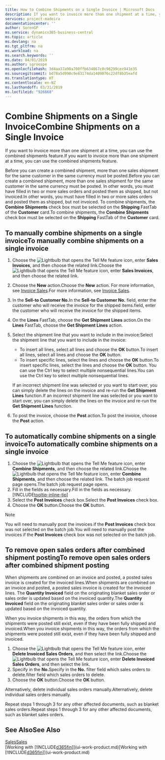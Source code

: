 ```yaml
---
title: How to Combine Shipments on a Single Invoice | Microsoft Docs
description: If you want to invoice more than one shipment at a time, you can use the combined shipments feature.
services: project-madeira
documentationcenter: ''
author: SorenGP
ms.service: dynamics365-business-central
ms.topic: article
ms.devlang: na
ms.tgt_pltfrm: na
ms.workload: na
ms.search.keywords: ''
ms.date: 04/01/2019
ms.author: sgroespe
ms.openlocfilehash: 3d4aa37a90a700ffb634867c0c96299cec941e35
ms.sourcegitcommit: bd78a5d990c9e83174da1409076c22df8b35eafd
ms.translationtype: HT
ms.contentlocale: en-NZ
ms.lasthandoff: 03/31/2019
ms.locfileid: "926668"
---
```

# <a name="combine-shipments-on-a-single-invoice"></a><span data-ttu-id="5dd82-103">Combine Shipments on a Single Invoice</span><span class="sxs-lookup"><span data-stu-id="5dd82-103">Combine Shipments on a Single Invoice</span></span>
<span data-ttu-id="5dd82-104">If you want to invoice more than one shipment at a time, you can use the combined shipments feature.</span><span class="sxs-lookup"><span data-stu-id="5dd82-104">If you want to invoice more than one shipment at a time, you can use the combined shipments feature.</span></span>  

 <span data-ttu-id="5dd82-105">Before you can create a combined shipment, more than one sales shipment for the same customer in the same currency must be posted.</span><span class="sxs-lookup"><span data-stu-id="5dd82-105">Before you can create a combined shipment, more than one sales shipment for the same customer in the same currency must be posted.</span></span> <span data-ttu-id="5dd82-106">In other words, you must have filled in two or more sales orders and posted them as shipped, but not invoiced.</span><span class="sxs-lookup"><span data-stu-id="5dd82-106">In other words, you must have filled in two or more sales orders and posted them as shipped, but not invoiced.</span></span> <span data-ttu-id="5dd82-107">To combine shipments, the **Combine Shipments** check box must be selected on the **Shipping** FastTab of the **Customer** card.</span><span class="sxs-lookup"><span data-stu-id="5dd82-107">To combine shipments, the **Combine Shipments** check box must be selected on the **Shipping** FastTab of the **Customer** card.</span></span>  

## <a name="to-manually-combine-shipments-on-a-single-invoice"></a><span data-ttu-id="5dd82-108">To manually combine shipments on a single invoice</span><span class="sxs-lookup"><span data-stu-id="5dd82-108">To manually combine shipments on a single invoice</span></span>  
1. <span data-ttu-id="5dd82-109">Choose the ![Lightbulb that opens the Tell Me feature](media/ui-search/search_small.png "Tell me what you want to do") icon, enter **Sales Invoices**, and then choose the related link.</span><span class="sxs-lookup"><span data-stu-id="5dd82-109">Choose the ![Lightbulb that opens the Tell Me feature](media/ui-search/search_small.png "Tell me what you want to do") icon, enter **Sales Invoices**, and then choose the related link.</span></span>  
2. <span data-ttu-id="5dd82-110">Choose the **New** action.</span><span class="sxs-lookup"><span data-stu-id="5dd82-110">Choose the **New** action.</span></span> <span data-ttu-id="5dd82-111">For more information, see [Invoice Sales](sales-how-invoice-sales.md).</span><span class="sxs-lookup"><span data-stu-id="5dd82-111">For more information, see [Invoice Sales](sales-how-invoice-sales.md).</span></span>
3. <span data-ttu-id="5dd82-112">In the **Sell-to Customer No.**</span><span class="sxs-lookup"><span data-stu-id="5dd82-112">In the **Sell-to Customer No.**</span></span> <span data-ttu-id="5dd82-113">field, enter the customer who will receive the invoice for the shipped items.</span><span class="sxs-lookup"><span data-stu-id="5dd82-113">field, enter the customer who will receive the invoice for the shipped items.</span></span>  
4. <span data-ttu-id="5dd82-114">On the **Lines** FastTab, choose the **Get Shipment Lines** action.</span><span class="sxs-lookup"><span data-stu-id="5dd82-114">On the **Lines** FastTab, choose the **Get Shipment Lines** action.</span></span>  
5. <span data-ttu-id="5dd82-115">Select the shipment line that you want to include in the invoice:</span><span class="sxs-lookup"><span data-stu-id="5dd82-115">Select the shipment line that you want to include in the invoice:</span></span>  

    - <span data-ttu-id="5dd82-116">To insert all lines, select all lines and choose the **OK** button.</span><span class="sxs-lookup"><span data-stu-id="5dd82-116">To insert all lines, select all lines and choose the **OK** button.</span></span>  
    - <span data-ttu-id="5dd82-117">To insert specific lines, select the lines and choose the **OK** button.</span><span class="sxs-lookup"><span data-stu-id="5dd82-117">To insert specific lines, select the lines and choose the **OK** button.</span></span> <span data-ttu-id="5dd82-118">You can use the Ctrl key to select multiple nonsequential lines.</span><span class="sxs-lookup"><span data-stu-id="5dd82-118">You can use the Ctrl key to select multiple nonsequential lines.</span></span>  

    <span data-ttu-id="5dd82-119">If an incorrect shipment line was selected or you want to start over, you can simply delete the lines on the invoice and re-run the **Get Shipment Lines** function.</span><span class="sxs-lookup"><span data-stu-id="5dd82-119">If an incorrect shipment line was selected or you want to start over, you can simply delete the lines on the invoice and re-run the **Get Shipment Lines** function.</span></span>  
7. <span data-ttu-id="5dd82-120">To post the invoice, choose the **Post** action.</span><span class="sxs-lookup"><span data-stu-id="5dd82-120">To post the invoice, choose the **Post** action.</span></span>  

## <a name="to-automatically-combine-shipments-on-a-single-invoice"></a><span data-ttu-id="5dd82-121">To automatically combine shipments on a single invoice</span><span class="sxs-lookup"><span data-stu-id="5dd82-121">To automatically combine shipments on a single invoice</span></span>  
1. <span data-ttu-id="5dd82-122">Choose the ![Lightbulb that opens the Tell Me feature](media/ui-search/search_small.png "Tell me what you want to do") icon, enter **Combine Shipments**, and then choose the related link.</span><span class="sxs-lookup"><span data-stu-id="5dd82-122">Choose the ![Lightbulb that opens the Tell Me feature](media/ui-search/search_small.png "Tell me what you want to do") icon, enter **Combine Shipments**, and then choose the related link.</span></span> <span data-ttu-id="5dd82-123">The batch job request page opens.</span><span class="sxs-lookup"><span data-stu-id="5dd82-123">The batch job request page opens.</span></span>  
2. <span data-ttu-id="5dd82-124">Fill in the fields as necessary.</span><span class="sxs-lookup"><span data-stu-id="5dd82-124">Fill in the fields as necessary.</span></span> [!INCLUDE[tooltip-inline-tip](includes/tooltip-inline-tip_md.md)]
3. <span data-ttu-id="5dd82-125">Select the **Post Invoices** check box.</span><span class="sxs-lookup"><span data-stu-id="5dd82-125">Select the **Post Invoices** check box.</span></span>  
4.  <span data-ttu-id="5dd82-126">Choose the **OK** button.</span><span class="sxs-lookup"><span data-stu-id="5dd82-126">Choose the **OK** button.</span></span>  

> [!NOTE]  
>  <span data-ttu-id="5dd82-127">You will need to manually post the invoices if the **Post Invoices** check box was not selected on the batch job.</span><span class="sxs-lookup"><span data-stu-id="5dd82-127">You will need to manually post the invoices if the **Post Invoices** check box was not selected on the batch job.</span></span>  

## <a name="to-remove-open-sales-orders-after-combined-shipment-posting"></a><span data-ttu-id="5dd82-128">To remove open sales orders after combined shipment posting</span><span class="sxs-lookup"><span data-stu-id="5dd82-128">To remove open sales orders after combined shipment posting</span></span> 
<span data-ttu-id="5dd82-129">When shipments are combined on an invoice and posted, a posted sales invoice is created for the invoiced lines.</span><span class="sxs-lookup"><span data-stu-id="5dd82-129">When shipments are combined on an invoice and posted, a posted sales invoice is created for the invoiced lines.</span></span> <span data-ttu-id="5dd82-130">The **Quantity Invoiced** field on the originating blanket sales order or sales order is updated based on the invoiced quantity.</span><span class="sxs-lookup"><span data-stu-id="5dd82-130">The **Quantity Invoiced** field on the originating blanket sales order or sales order is updated based on the invoiced quantity.</span></span>  

<span data-ttu-id="5dd82-131">When you invoice shipments in this way, the orders from which the shipments were posted still exist, even if they have been fully shipped and invoiced.</span><span class="sxs-lookup"><span data-stu-id="5dd82-131">When you invoice shipments in this way, the orders from which the shipments were posted still exist, even if they have been fully shipped and invoiced.</span></span>   

1. <span data-ttu-id="5dd82-132">Choose the ![Lightbulb that opens the Tell Me feature](media/ui-search/search_small.png "Tell me what you want to do") icon, enter **Delete Invoiced Sales Orders**, and then select the link.</span><span class="sxs-lookup"><span data-stu-id="5dd82-132">Choose the ![Lightbulb that opens the Tell Me feature](media/ui-search/search_small.png "Tell me what you want to do") icon, enter **Delete Invoiced Sales Orders**, and then select the link.</span></span>  
2. <span data-ttu-id="5dd82-133">Specify in the **No.**</span><span class="sxs-lookup"><span data-stu-id="5dd82-133">Specify in the **No.**</span></span> <span data-ttu-id="5dd82-134">filter field which sales orders to delete.</span><span class="sxs-lookup"><span data-stu-id="5dd82-134">filter field which sales orders to delete.</span></span>  
3. <span data-ttu-id="5dd82-135">Choose the **OK** button.</span><span class="sxs-lookup"><span data-stu-id="5dd82-135">Choose the **OK** button.</span></span>  

<span data-ttu-id="5dd82-136">Alternatively, delete individual sales orders manually.</span><span class="sxs-lookup"><span data-stu-id="5dd82-136">Alternatively, delete individual sales orders manually.</span></span>  

<span data-ttu-id="5dd82-137">Repeat steps 1 through 3 for any other affected documents, such as blanket sales orders.</span><span class="sxs-lookup"><span data-stu-id="5dd82-137">Repeat steps 1 through 3 for any other affected documents, such as blanket sales orders.</span></span>

## <a name="see-also"></a><span data-ttu-id="5dd82-138">See Also</span><span class="sxs-lookup"><span data-stu-id="5dd82-138">See Also</span></span>  
[<span data-ttu-id="5dd82-139">Sales</span><span class="sxs-lookup"><span data-stu-id="5dd82-139">Sales</span></span>](sales-manage-sales.md)  
<span data-ttu-id="5dd82-140">[Working with [!INCLUDE[d365fin](includes/d365fin_md.md)]](ui-work-product.md)</span><span class="sxs-lookup"><span data-stu-id="5dd82-140">[Working with [!INCLUDE[d365fin](includes/d365fin_md.md)]](ui-work-product.md)</span></span>
